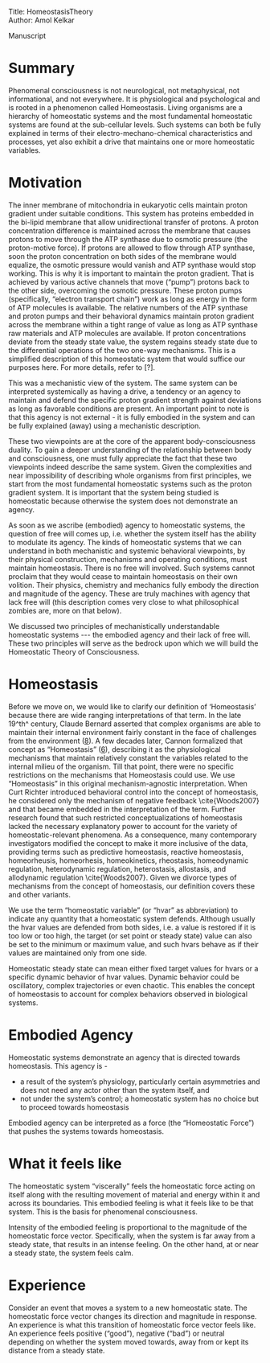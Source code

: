 Title: HomeostasisTheory  
Author: Amol Kelkar

Manuscript

# Summary #

Phenomenal consciousness is not neurological, not metaphysical, not informational, and not everywhere. It is physiological and psychological and is rooted in a phenomenon called Homeostasis. Living organisms are a hierarchy of homeostatic systems and the most fundamental homeostatic systems are found at the sub-cellular levels. Such systems can both be fully explained in terms of their electro-mechano-chemical characteristics and processes, yet also exhibit a drive that maintains one or more homeostatic variables.

# Motivation #

The inner membrane of mitochondria in eukaryotic cells maintain proton gradient under suitable conditions. This system has proteins embedded in the bi-lipid membrane that allow unidirectional transfer of protons. A proton concentration difference is maintained across the membrane that causes protons to move through the ATP synthase due to osmotic pressure (the proton-motive force). If protons are allowed to flow through ATP synthase, soon the proton concentration on both sides of the membrane would equalize, the osmotic pressure would vanish and ATP synthase would stop working. This is why it is important to maintain the proton gradient. That is achieved by various active channels 	that move (“pump”) protons back to the other side, overcoming the osmotic pressure. These proton pumps (specifically, “electron transport chain”) work as long as energy in the form of ATP molecules is available. The relative numbers of the ATP synthase and proton pumps and their behavioral dynamics maintain proton gradient across the membrane within a tight range of value as long as ATP synthase raw materials and ATP molecules are available. If proton concentrations deviate from the steady state value, the system regains steady state due to the differential operations of the two one-way mechanisms. This is a simplified description of this homeostatic system that would suffice our purposes here. For more details, refer to \[?\].

This was a mechanistic view of the system. The same system can be interpreted systemically as having a drive, a tendency or an agency to maintain and defend the specific proton gradient strength against deviations as long as favorable conditions are present. An important point to note is that this agency is not external - it is fully embodied in the system and can be fully explained (away) using a mechanistic description.

These two viewpoints are at the core of the apparent body-consciousness duality. To gain a deeper understanding of the relationship between body and consciousness, one must fully appreciate the fact that these two viewpoints indeed describe the same system. Given the complexities and near impossibility of describing whole organisms from first principles, we start from the most fundamental homeostatic systems such as the proton gradient system. It is important that the system being studied is homeostatic because otherwise the system does not demonstrate an agency.

As soon as we ascribe (embodied) agency to homeostatic systems, the question of free will comes up, i.e. whether the system itself has the ability to modulate its agency. The kinds of homeostatic systems that we can understand in both mechanistic and systemic behavioral viewpoints, by their physical construction, mechanisms and operating conditions, must maintain homeostasis. There is no free will involved. Such systems cannot proclaim that they would cease to maintain homeostasis on their own volition. Their physics, chemistry and mechanics fully embody the direction and magnitude of the agency. These are truly machines with agency that lack free will (this description comes very close to what philosophical zombies are, more on that below).

We discussed two principles of mechanistically understandable homeostatic systems --- the embodied agency and their lack of free will. These two principles will serve as the bedrock upon which we will build the Homeostatic Theory of Consciousness.

# Homeostasis #

Before we move on, we would like to clarify our definition of ‘Homeostasis’ because there are wide ranging interpretations of that term. In the late 19^th^ century, Claude Bernard asserted that complex organisms are able to maintain their internal environment fairly constant in the face of challenges from the environment ([8](https://www.ncbi.nlm.nih.gov/pmc/articles/PMC4669363/?report=printable#B8)). A few decades later, Cannon formalized that concept as “Homeostasis” ([6](https://www.ncbi.nlm.nih.gov/pmc/articles/PMC4669363/?report=printable#B6)), describing it as the physiological mechanisms that maintain relatively constant the variables related to the internal milieu of the organism. Till that point, there were no specific restrictions on the mechanisms that Homeostasis could use. We use “Homeostasis” in this original mechanism-agnostic interpretation. When Curt Richter introduced behavioral control into the concept of homeostasis, he considered only the mechanism of negative feedback \\cite\{Woods2007\} and that became embedded in the interpretation of the term. Further research  found that such restricted conceptualizations of homeostasis lacked the necessary explanatory power to account for the variety of homeostatic-relevant phenomena. As a consequence, many contemporary investigators modified the concept to make it more inclusive of the data, providing terms such as predictive homeostasis, reactive homeostasis, homeorheusis, homeorhesis, homeokinetics, rheostasis, homeodynamic regulation, heterodynamic regulation, heterostasis, allostasis, and allodynamic regulation \\cite\{Woods2007\}. Given we divorce types of mechanisms from the concept of homeostasis, our definition covers these and other variants.

We use the term “homeostatic variable” (or “hvar” as abbreviation) to indicate any quantity that a homeostatic system defends. Although usually the hvar values are defended from both sides, i.e. a value is restored if it is too low or too high, the target (or set point or steady state) value can also be set to the minimum or maximum value, and such hvars behave as if their values are maintained only from one side.

Homeostatic steady state can mean either fixed target values for hvars or a specific dynamic behavior of hvar values. Dynamic behavior could be oscillatory, complex trajectories or even chaotic. This enables the concept of homeostasis to account for complex behaviors observed in biological systems.

# Embodied Agency #

Homeostatic systems demonstrate an agency that is directed towards homeostasis. This agency is -

* a result of the system’s physiology, particularly certain asymmetries and does not need any actor other than the system itself, and
* not under the system’s control; a homeostatic system has no choice but to proceed towards homeostasis

Embodied agency can be interpreted as a force (the “Homeostatic Force”) that pushes the systems towards homeostasis.

# What it feels like #

The homeostatic system “viscerally” feels the homeostatic force acting on itself along with the resulting movement of material and energy within it and across its boundaries. This embodied feeling is what it feels like to be that system. This is the basis for phenomenal consciousness.

Intensity of the embodied feeling is proportional to the magnitude of the homeostatic force vector. Specifically, when the system is far away from a steady state, that results in an intense feeling. On the other hand, at or near a steady state, the system feels calm.

# Experience #

Consider an event that moves a system to a new homeostatic state. The homeostatic force vector changes its direction and magnitude in response. An experience is what this transition of homeostatic force vector feels like. An experience feels positive (“good”), negative (“bad”) or neutral depending on whether the system moved towards, away from or kept its distance from a steady state.
